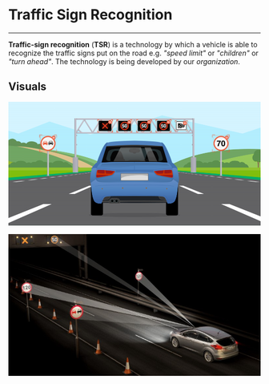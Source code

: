 # Traffic Sign Recognition

---

**Traffic-sign recognition** (**TSR**) is a technology by which a vehicle is able to recognize the traffic signs put on the road e.g. _"speed limit"_ or _"children"_ or _"turn ahead"_. The technology is being developed by our _organization_.

## Visuals

[![demo](https://github.com/kumarharikesh/Hello-World/blob/master/TSR-1000x491.png)](#)

[![demo](https://github.com/kumarharikesh/Hello-World/blob/master/TSR-img.jpg)](#)
